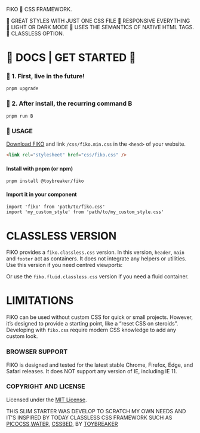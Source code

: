 FIKO 🐸 CSS FRAMEWORK.

🐸 GREAT STYLES WITH JUST ONE CSS FILE
🐸 RESPONSIVE EVERYTHING
🐸 LIGHT OR DARK MODE
🐸 USES THE SEMANTICS OF NATIVE HTML TAGS.
🐸 CLASSLESS OPTION.


# 🫵 DOCS | GET STARTED 🫵

### 🫵 1. First, live in the future!

```shell
pnpm upgrade
```

### 🫵 2. After install, the recurring command B

```shell
pnpm run B
``````


### 🫵 USAGE

[Download FIKO](https://github.com/junglesta/fiko/fiko.zip) and link `/css/fiko.min.css` in the `<head>` of your website.

```html
<link rel="stylesheet" href="css/fiko.css" />
```

#### Install with pnpm (or npm)

```shell
pnpm install @toybreaker/fiko
```

#### Import it in your component

```shell
import 'fiko' from 'path/to/fiko.css'
import 'my_custom_style' from 'path/to/my_custom_style.css'
```



# CLASSLESS VERSION

FIKO provides a `fiko.classless.css` version. In this version, `header`, `main` and `footer` act as containers. It does not integrate any helpers or utilities. Use this version if you need centred viewports:

Or use the `fiko.fluid.classless.css` version if you need a fluid container.


# LIMITATIONS

FIKO can be used without custom CSS for quick or small projects. However, it’s designed to provide a starting point, like a “reset CSS on steroids”. Developing with `fiko.css` require modern CSS knowledge to add any custom look.


### BROWSER SUPPORT

FIKO is designed and tested for the latest stable Chrome, Firefox, Edge, and Safari releases. It does NOT support any version of IE, including IE 11.

### COPYRIGHT AND LICENSE

Licensed under the [MIT License](https://github.com/toybreaker/fiko/blob/master/LICENSE.md).

THIS SLIM STARTER WAS DEVELOP TO SCRATCH MY OWN NEEDS AND IT'S INSPIRED BY TODAY CLASSLESS CSS FRAMEWORK SUCH AS [PICOCSS](https://github.com/picocss/pico),[WATER](https://github.com/kognise/water.css), [CSSBED](https://www.cssbed.com/), BY [TOYBREAKER](https://github.com/toybreaker/)

